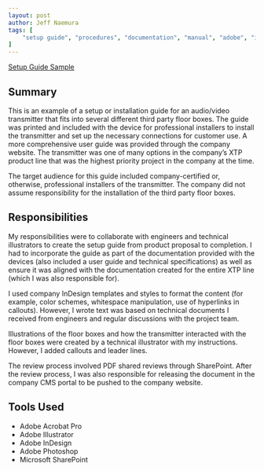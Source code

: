 ```yaml
---
layout: post
author: Jeff Naemura
tags: [
    "setup guide", "procedures", "documentation", "manual", "adobe", "indesign", "photoshop", "illustrator"
]
---
```


[Setup Guide Sample](images/68-2374-50_A.pdf)

## Summary

This is an example of a setup or installation guide for an audio/video transmitter that fits into several different third party floor boxes. The guide was printed and included with the device for professional installers to install the transmitter and set up the necessary connections for customer use. A more comprehensive user guide was provided through the company website. The transmitter was one of many options in the company’s XTP product line that was the highest priority project in the company at the time.

The target audience for this guide included company-certified or, otherwise, professional installers of the transmitter. The company did not assume responsibility for the installation of the third party floor boxes.

## Responsibilities

My responsibilities were to collaborate with engineers and technical illustrators to create the setup guide from product proposal to completion. I had to incorporate the guide as part of the documentation provided with the devices (also included a user guide and technical specifications) as well as ensure it was aligned with the documentation created for the entire XTP line (which I was also responsible for).

I used company InDesign templates and styles to format the content (for example, color schemes, whitespace manipulation, use of hyperlinks in callouts). However, I wrote text was based on technical documents I received from engineers and regular discussions with the project team.

Illustrations of the floor boxes and how the transmitter interacted with the floor boxes were created by a technical illustrator with my instructions. However, I added callouts and leader lines.

The review process involved PDF shared reviews through SharePoint. After the review process, I was also responsible for releasing the document in the company CMS portal to be pushed to the company website.

## Tools Used

* Adobe Acrobat Pro
* Adobe Illustrator
* Adobe InDesign
* Adobe Photoshop
* Microsoft SharePoint
